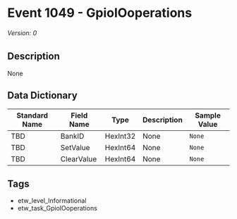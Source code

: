 # Event 1049 - GpioIOoperations
###### Version: 0

## Description
None

## Data Dictionary
|Standard Name|Field Name|Type|Description|Sample Value|
|---|---|---|---|---|
|TBD|BankID|HexInt32|None|`None`|
|TBD|SetValue|HexInt64|None|`None`|
|TBD|ClearValue|HexInt64|None|`None`|

## Tags
* etw_level_Informational
* etw_task_GpioIOoperations